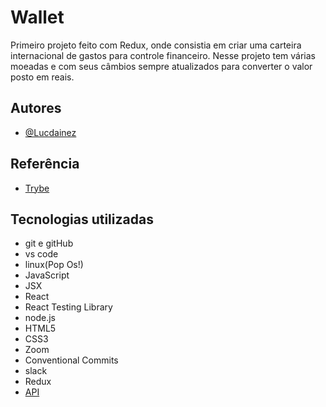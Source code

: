 
# Wallet

Primeiro projeto feito com Redux, onde consistia em criar uma carteira internacional de gastos para controle financeiro. 
Nesse projeto tem várias moeadas e com seus câmbios sempre atualizados para converter o valor posto em reais.

## Autores

- [@Lucdainez](https://github.com/Lucdainez)


## Referência

 - [Trybe](https://www.betrybe.com/)
 
 


## Tecnologias utilizadas 

- git e gitHub
- vs code
- linux(Pop Os!)
- JavaScript
- JSX
- React
- React Testing Library
- node.js
- HTML5
- CSS3
- Zoom
- Conventional Commits
- slack
- Redux
- [API](https://economia.awesomeapi.com.br/json/all)
